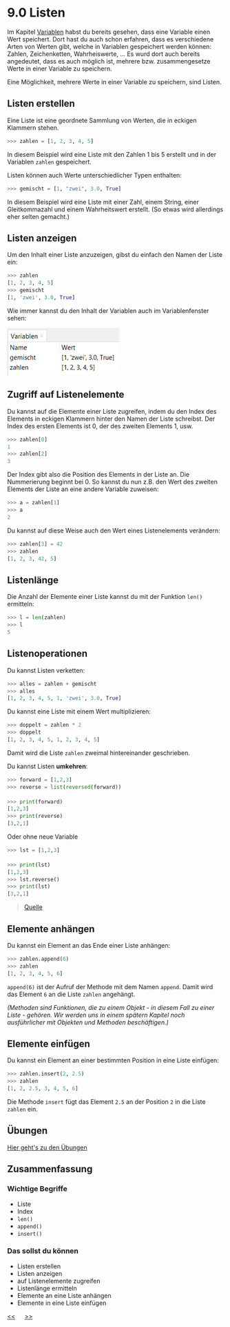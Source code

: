 # 9.0 Listen

Im Kapitel [Variablen](03.0_Variablen) habst du bereits gesehen, 
dass eine Variable einen Wert speichert. 
Dort hast du auch schon erfahren, dass es verschiedene Arten von
Werten gibt, welche in Variablen gespeichert werden können: 
Zahlen, Zeichenketten, Wahrheiswerte, ...
Es wurd dort auch bereits angedeutet, dass es auch möglich ist,
mehrere bzw. zusammengesetze Werte in einer Variable zu speichern.

Eine Möglichkeit, mehrere Werte in einer Variable zu speichern,
sind Listen.

## Listen erstellen

Eine Liste ist eine geordnete Sammlung von Werten, 
die in eckigen Klammern stehen.

```python
>>> zahlen = [1, 2, 3, 4, 5]
```

In diesem Beispiel wird eine Liste mit den Zahlen 1 bis 5 erstellt
und in der Variablen `zahlen` gespeichert.

Listen können auch Werte unterschiedlicher Typen enthalten:

```python
>>> gemischt = [1, "zwei", 3.0, True]
```

In diesem Beispiel wird eine Liste mit einer Zahl, einem String, 
einer Gleitkommazahl und einem Wahrheitswert erstellt.
(So etwas wird allerdings eher selten gemacht.)

## Listen anzeigen

Um den Inhalt einer Liste anzuzeigen, gibst du einfach den Namen der Liste ein:

```python
>>> zahlen
[1, 2, 3, 4, 5]
>>> gemischt
[1, 'zwei', 3.0, True]
```

Wie immer kannst du den Inhalt der Variablen auch im Variablenfenster sehen:

![VariablenFensterListen.png](../img/09.0/VariablenFensterListen.png)

## Zugriff auf Listenelemente

Du kannst auf die Elemente einer Liste zugreifen, 
indem du den Index des Elements in eckigen Klammern hinter den Namen der Liste schreibst.
Der Index des ersten Elements ist 0, der des zweiten Elements 1, usw.

```python
>>> zahlen[0]
1
>>> zahlen[2]
3
```

Der Index gibt also die Position des Elements in der Liste an. Die Nummerierung beginnt bei 0.
So kannst du nun z.B. den Wert des zweiten Elements der Liste an eine andere Variable zuweisen:

```python
>>> a = zahlen[1]
>>> a
2
```

Du kannst auf diese Weise auch den Wert eines Listenelements verändern:

```python
>>> zahlen[3] = 42
>>> zahlen
[1, 2, 3, 42, 5]
```

## Listenlänge

Die Anzahl der Elemente einer Liste kannst du mit der Funktion `len()` ermitteln:

```python
>>> l = len(zahlen)
>>> l
5
```

## Listenoperationen

Du kannst Listen verketten:

```python
>>> alles = zahlen + gemischt
>>> alles
[1, 2, 3, 4, 5, 1, 'zwei', 3.0, True]
```

Du kannst eine Liste mit einem Wert multiplizieren:

```python
>>> doppelt = zahlen * 2
>>> doppelt
[1, 2, 3, 4, 5, 1, 2, 3, 4, 5]
```

Damit wird die Liste `zahlen` zweimal hintereinander geschrieben.

Du kannst Listen **umkehren**:
```python
>>> forward = [1,2,3]
>>> reverse = list(reversed(forward))

>>> print(forward)
[1,2,3]
>>> print(reverse)
[3,2,1]
```

Oder ohne neue Variable

```python
>>> lst = [1,2,3]

>>> print(lst)
[1,2,3]
>>> lst.reverse()
>>> print(lst)
[3,2,1]
```

> [Quelle](https://www.geeksforgeeks.org/python-reversing-list/)

## Elemente anhängen

Du kannst ein Element an das Ende einer Liste anhängen:

```python
>>> zahlen.append(6)
>>> zahlen
[1, 2, 3, 4, 5, 6]
```

`append(6)` ist der Aufruf der Methode mit dem Namen `append`. 
Damit wird das Element `6` an die Liste `zahlen` angehängt.

*(Methoden sind Funktionen, 
die zu einem Objekt - in diesem Fall zu einer Liste - gehören. 
Wir werden uns in einem spätern Kapitel 
noch ausführlicher mit Objekten und Methoden beschäftigen.)*


## Elemente einfügen

Du kannst ein Element an einer bestimmten Position in eine Liste einfügen:

```python
>>> zahlen.insert(2, 2.5)
>>> zahlen
[1, 2, 2.5, 3, 4, 5, 6]
```
Die Methode `insert` fügt das Element `2.5` an der Position `2` in die Liste `zahlen` ein.


## Übungen
[Hier geht's zu den Übungen](../uebungen/UE_09.0_Listen)

## Zusammenfassung
### Wichtige Begriffe
- Liste
- Index
- `len()`
- `append()`
- `insert()`

### Das sollst du können
- Listen erstellen
- Listen anzeigen
- auf Listenelemente zugreifen
- Listenlänge ermitteln
- Elemente an eine Liste anhängen
- Elemente in eine Liste einfügen

[<<](08.0_IfElse.md) &emsp; [>>](09.1_Iteration.md)
